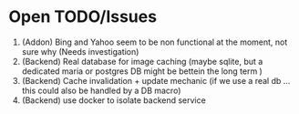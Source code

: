 
# Open TODO/Issues

1.   (Addon) Bing and Yahoo seem to be non functional at the moment, not sure why (Needs investigation) 
1. (Backend) Real database for image caching (maybe sqlite, but a dedicated maria or postgres DB might be bettein the long term )
1. (Backend) Cache invalidation + update mechanic (if we use a real db ... this could also be handled by a DB macro)
1. (Backend) use docker to isolate backend service
